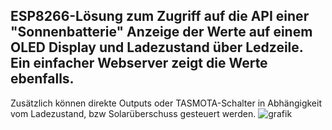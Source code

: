 ESP8266-Lösung zum Zugriff auf die API einer "Sonnenbatterie" 
Anzeige der Werte auf einem OLED Display und Ladezustand über Ledzeile. 
Ein einfacher Webserver zeigt die Werte ebenfalls.
-
Zusätzlich können direkte Outputs oder TASMOTA-Schalter in Abhängigkeit vom Ladezustand, bzw Solarüberschuss gesteuert werden.
![grafik](https://github.com/DrEgSo/sonnendisplay/assets/153096520/2330cb20-1d1c-412a-a243-dcc8832b8b18)
